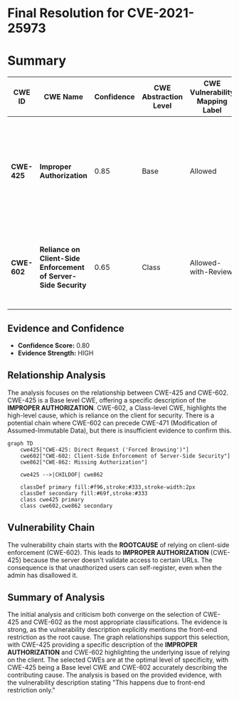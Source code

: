 # Final Resolution for CVE-2021-25973

# Summary
| CWE ID | CWE Name | Confidence | CWE Abstraction Level | CWE Vulnerability Mapping Label | CWE-Vulnerability Mapping Notes |
|---|---|---|---|---|---|
| **CWE-425** | **Improper Authorization** | 0.85 | Base | Allowed | Primary **WEAKNESS**. Mitigation: Apply appropriate access control authorizations for each access to all restricted URLs. |
| **CWE-602** | **Reliance on Client-Side Enforcement of Server-Side Security** | 0.65 | Class | Allowed-with-Review | Secondary Candidate (Contributing Cause). Mitigation: Duplicate client-side checks on the server-side. |

## Evidence and Confidence

*   **Confidence Score:** 0.80
*   **Evidence Strength:** HIGH

## Relationship Analysis
The analysis focuses on the relationship between CWE-425 and CWE-602. CWE-425 is a Base level CWE, offering a specific description of the **IMPROPER AUTHORIZATION**. CWE-602, a Class-level CWE, highlights the high-level cause, which is reliance on the client for security. There is a potential chain where CWE-602 can precede CWE-471 (Modification of Assumed-Immutable Data), but there is insufficient evidence to confirm this.

```mermaid
graph TD
    cwe425["CWE-425: Direct Request ('Forced Browsing')"]
    cwe602["CWE-602: Client-Side Enforcement of Server-Side Security"]
    cwe862["CWE-862: Missing Authorization"]
    
    cwe425 -->|CHILDOF| cwe862
    
    classDef primary fill:#f96,stroke:#333,stroke-width:2px
    classDef secondary fill:#69f,stroke:#333
    class cwe425 primary
    class cwe602,cwe862 secondary
```

## Vulnerability Chain
The vulnerability chain starts with the **ROOTCAUSE** of relying on client-side enforcement (CWE-602). This leads to **IMPROPER AUTHORIZATION** (CWE-425) because the server doesn't validate access to certain URLs. The consequence is that unauthorized users can self-register, even when the admin has disallowed it.

## Summary of Analysis
The initial analysis and criticism both converge on the selection of CWE-425 and CWE-602 as the most appropriate classifications. The evidence is strong, as the vulnerability description explicitly mentions the front-end restriction as the root cause. The graph relationships support this selection, with CWE-425 providing a specific description of the **IMPROPER AUTHORIZATION** and CWE-602 highlighting the underlying issue of relying on the client. The selected CWEs are at the optimal level of specificity, with CWE-425 being a Base level CWE and CWE-602 accurately describing the contributing cause. The analysis is based on the provided evidence, with the vulnerability description stating "This happens due to front-end restriction only."